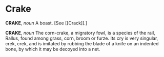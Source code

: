 # Crake

**CRAKE**, _noun_ A boast. \[See [[Crack]].\]

**CRAKE**, _noun_ The corn-crake, a migratory fowl, is a species of the rail, Rallus, found among grass, corn, broom or furze. Its cry is very singular, crek, crek, and is imitated by rubbing the blade of a knife on an indented bone, by which it may be decoyed into a net.